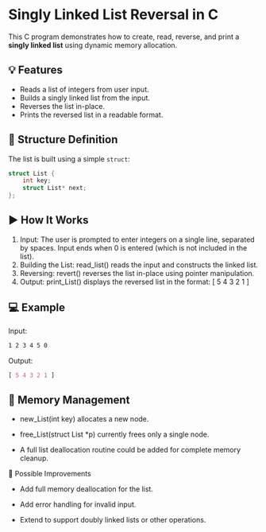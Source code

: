 # Singly Linked List Reversal in C

This C program demonstrates how to create, read, reverse, and print a **singly linked list** using dynamic memory allocation.

## 💡 Features

- Reads a list of integers from user input.
- Builds a singly linked list from the input.
- Reverses the list in-place.
- Prints the reversed list in a readable format.

## 🧱 Structure Definition

The list is built using a simple `struct`:

```c
struct List {
    int key;
    struct List* next;
};
```
## ▶️ How It Works
1. Input:
The user is prompted to enter integers on a single line, separated by spaces.
Input ends when 0 is entered (which is not included in the list).
2. Building the List:
read_list() reads the input and constructs the linked list.
3. Reversing:
revert() reverses the list in-place using pointer manipulation.
4. Output:
print_List() displays the reversed list in the format:
[ 5 4 3 2 1 ]

## 💻 Example
Input:
```css
1 2 3 4 5 0
```
Output:
```css
[ 5 4 3 2 1 ]
```

## 🧼 Memory Management
- new_List(int key) allocates a new node.

- free_List(struct List *p) currently frees only a single node.

- A full list deallocation routine could be added for complete memory cleanup.

🚀 Possible Improvements
- Add full memory deallocation for the list.

- Add error handling for invalid input.

- Extend to support doubly linked lists or other operations.